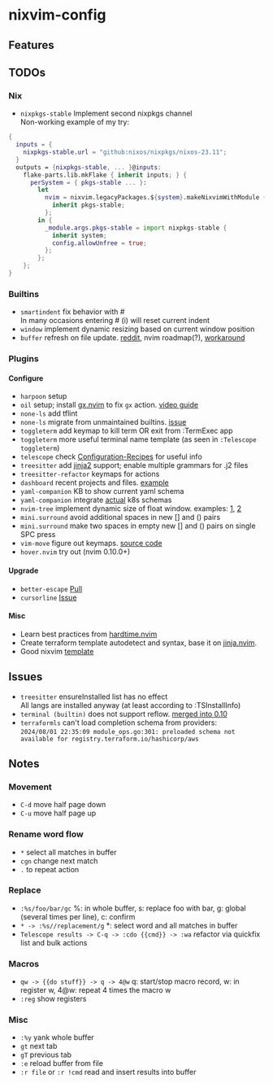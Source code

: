 # nixvim-config

## Features

## TODOs

### Nix

- `nixpkgs-stable` Implement second nixpkgs channel\
  Non-working example of my try:

```nix
{
  inputs = {
    nixpkgs-stable.url = "github:nixos/nixpkgs/nixos-23.11";
  }
  outputs = {nixpkgs-stable, ... }@inputs:
    flake-parts.lib.mkFlake { inherit inputs; } {
      perSystem = { pkgs-stable ... }:
        let
          nvim = nixvim.legacyPackages.${system}.makeNixvimWithModule {
            inherit pkgs-stable;
          };
        in {
          _module.args.pkgs-stable = import nixpkgs-stable {
            inherit system;
            config.allowUnfree = true;
          };
        };
    };
}
```

### Builtins

- `smartindent` fix behavior with #\
  In many occasions entering # (i) will reset current indent
- `window` implement dynamic resizing based on current window position
- `buffer` refresh on file update. [reddit](https://www.reddit.com/r/neovim/comments/f0qx2y/automatically_reload_file_if_contents_changed/), nvim roadmap(?), [workaround](https://neovim.discourse.group/t/a-lua-based-auto-refresh-buffers-when-they-change-on-disk-function/2482)

### Plugins

#### Configure

- `harpoon` setup
- `oil` setup; install [gx.nvim](https://github.com/chrishrb/gx.nvim) to fix `gx` action. [video guide](https://www.youtube.com/watch?v=EEoJQWgpWqE)
- `none-ls` add tflint
- `none-ls` migrate from unmaintained builtins. [issue](https://github.com/nvimtools/none-ls.nvim/issues/58)
- `toggleterm` add keymap to kill term OR exit from :TermExec app
- `toggleterm` more useful terminal name template (as seen in `:Telescope toggleterm`)
- `telescope` check [Configuration-Recipes](https://github.com/nvim-telescope/telescope.nvim/wiki/Configuration-Recipes) for useful info
- `treesitter` add [jinja2](https://github.com/varpeti/tree-sitter-jinja2) support; enable multiple grammars for .j2 files
- `treesitter-refactor` keymaps for actions
- `dashboard` recent projects and files. [example](https://github.com/jakehamilton/neovim/blob/cdc0749394ed0645bd9516977514108c410cec15/modules/nixvim/dashboard/default.nix#L57)
- `yaml-companion` KB to show current yaml schema
- `yaml-companion` integrate [actual](https://github.com/yannh/kubernetes-json-schema) k8s schemas
- `nvim-tree` implement dynamic size of float window. examples: [1](https://www.reddit.com/r/neovim/comments/13u9okq/nvimtree_vs_neotree/), [2](https://github.com/MarioCarrion/videos/blob/269956e913b76e6bb4ed790e4b5d25255cb1db4f/2023/01/nvim/lua/plugins/nvim-tree.lua)
- `mini.surround` avoid additional spaces in new [] and () pairs
- `mini.surround` make two spaces in empty new [] and () pairs on single SPC press
- `vim-move` figure out keymaps. [source code](https://github.com/matze/vim-move/blob/516a47e8365a7664a8691d306d5ec91a6f5e5772/plugin/move.vim)
- `hover.nvim` try out (nvim 0.10.0+)

#### Upgrade

- `better-escape` [Pull](https://github.com/max397574/better-escape.nvim/pull/59)
- `cursorline` [Issue](https://github.com/yamatsum/nvim-cursorline/issues/10)

#### Misc

- Learn best practices from [hardtime.nvim](https://github.com/m4xshen/hardtime.nvim?tab=readme-ov-file#%EF%B8%8F--features)
- Create terraform template autodetect and syntax, base it on [jinja.nvim](https://github.com/HiPhish/jinja.vim).
- Good nixvim [template](https://github.com/elythh/nixvim)

## Issues

- `treesitter` ensureInstalled list has no effect\
  All langs are installed anyway (at least according to :TSInstallInfo)
- `terminal (builtin)` does not support reflow. [merged into 0.10](https://github.com/neovim/neovim/pull/21124)
- `terraformls` can't load completion schema from providers: \
  `2024/08/01 22:35:09 module_ops.go:301: preloaded schema not available for registry.terraform.io/hashicorp/aws`

## Notes

### Movement

- `C-d` move half page down
- `C-u` move half page up

### Rename word flow

- `*` select all matches in buffer
- `cgn` change next match
- `.` to repeat action

### Replace

- `:%s/foo/bar/gc` %: in whole buffer, s: replace foo with bar, g: global (several times per line), c: confirm
- `* -> :%s//replacement/g` \*: select word and all matches in buffer
- `Telescope results -> C-q -> :cdo {{cmd}} -> :wa` refactor via quickfix list and bulk actions

### Macros

- `qw -> {{do stuff}} -> q -> 4@w` q: start/stop macro record, w: in register w, 4@w: repeat 4 times the macro w
- `:reg` show registers

### Misc

- `:%y` yank whole buffer
- `gt` next tab
- `gT` previous tab
- `:e` reload buffer from file
- `:r file` or `:r !cmd` read and insert results into buffer
